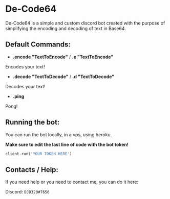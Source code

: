 # De-Code64
De-Code64 is a simple and custom discord bot created with the purpose of simplifying the encoding and decoding of text in Base64.

## Default Commands:
- **.encode "TextToEncode"** / **.e "TextToEncode"**

Encodes your text!

- **.decode "TextToDecode"** / **.d "TextToDecode"**

Decodes your text!

- **.ping**

Pong!

## Running the bot:

You can run the bot locally, in a vps, using heroku.

**Make sure to edit the last line of code with the bot token!**

```python
client.run('YOUR TOKEN HERE')
```
## Contacts / Help:

If you need help or you need to contact me, you can do it here:

Discord: `DJD320#7656`
